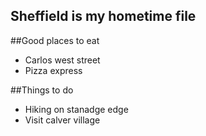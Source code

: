 ## Sheffield is my hometime file

##Good places to eat 
 - Carlos west street
 - Pizza express
 
 ##Things to do
 
  - Hiking on stanadge edge 
  - Visit calver village
